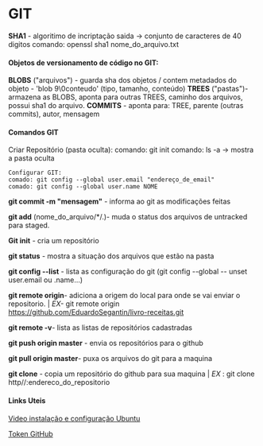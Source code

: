 # GIT

**SHA1** - algoritimo de incriptação
	saida -> conjunto de caracteres de 40 digitos
	comando: openssl sha1 nome_do_arquivo.txt

#### Objetos de versionamento de código no GIT:

**BLOBS** ("arquivos") - guarda sha dos objetos / contem metadados do objeto - 'blob 9\0conteudo' (tipo, tamanho, conteúdo)
**TREES** ("pastas")- armazena as BLOBS, aponta para outras TREES, caminho dos arquivos, possui sha1 do arquivo.
**COMMITS** - aponta para: TREE, parente (outras commits), autor, mensagem



#### Comandos GIT

Criar Repositório (pasta oculta):
​comando: git init
​comando: ls -a -> mostra a pasta oculta

	Configurar GIT: 
	comado: git config --global user.email "endereço_de_email"
	comado: git config --global user.name NOME



**git commit -m "mensagem"** - informa ao git as modificações feitas

**git add** (nome_do_arquivo/*/.)- muda o status dos arquivos de untracked para staged.

**Git init** - cria um repositório 

**git status** - mostra a situação dos arquivos que estão na pasta

**git config --list** - lista as configuração do git (git config --global -- unset user.email ou .name...)

**git remote origin**- adiciona a origem do local para onde se vai enviar o repositorio. | *EX-* git remote origin https://github.com/EduardoSegantin/livro-receitas.git

**git remote -v**- lista as listas de repositórios cadastradas

**git push origin master** - envia os repositórios para o github

**git pull origin master**- puxa os arquivos do git para a maquina

**git  clone** - copia um repositório do github para sua maquina | *EX* : git clone http//:endereco_do_repositorio  



#### Links Uteis

[Video instalação e configuração Ubuntu](https://www.youtube.com/watch?v=ZMgLZUYd8Cw&t=7s&ab_channel=ProgrammingKnowledge)

[Token GitHub](https://docs.github.com/en/authentication/keeping-your-account-and-data-secure/creating-a-personal-access-token)

